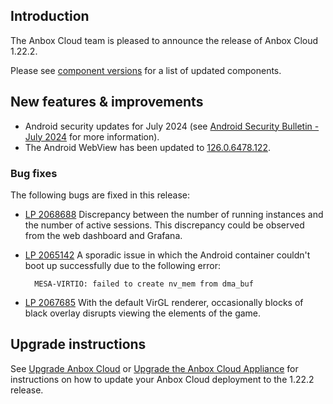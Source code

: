 ## Introduction

The Anbox Cloud team is pleased to announce the release of Anbox Cloud 1.22.2.

Please see [component versions](https://anbox-cloud.io/docs/reference/component-versions) for a list of updated components.

## New features & improvements

* Android security updates for July 2024 (see [Android Security Bulletin - July 2024](https://source.android.com/docs/security/bulletin/2024-07-01) for more information).
* The Android WebView has been updated to [126.0.6478.122](https://chromereleases.googleblog.com/2024/06/chrome-for-android-update_24.html).

### Bug fixes

The following bugs are fixed in this release:

* [LP 2068688](https://bugs.launchpad.net/anbox-cloud/+bug/2068688) Discrepancy between the number of running instances and the number of active sessions. This discrepancy could be observed from the web dashboard and Grafana.

* [LP 2065142](https://bugs.launchpad.net/anbox-cloud/+bug/2065142) A sporadic issue in which the Android container couldn't boot up successfully due to the following error:

        MESA-VIRTIO: failed to create nv_mem from dma_buf

* [LP 2067685](https://bugs.launchpad.net/anbox-cloud/+bug/2067685) With the default VirGL renderer, occasionally blocks of black overlay disrupts viewing the elements of the game.

## Upgrade instructions

See [Upgrade Anbox Cloud](https://anbox-cloud.io/docs/howto/update/upgrade-anbox) or [Upgrade the Anbox Cloud Appliance](https://anbox-cloud.io/docs/howto/update/upgrade-appliance) for instructions on how to update your Anbox Cloud deployment to the 1.22.2 release.
